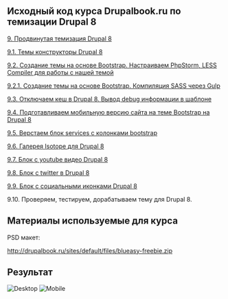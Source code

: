 
Исходный код курса Drupalbook.ru по темизации Drupal 8
---------------------

 [9. Продвинутая темизация Drupal 8](http://drupalbook.ru/drupal/9-prodvinutaya-temizaciya-drupal-8)
 
 [9.1. Темы конструкторы Drupal 8](http://drupalbook.ru/drupal/91-temy-konstruktory-drupal-8-sozdanie-temy-na-osnove-bootstrap)
 
 [9.2. Создание темы на основе Bootstrap. Настраиваем PhpStorm, LESS Compiler для работы с нашей темой](http://drupalbook.ru/drupal/92-sozdanie-temy-na-osnove-bootstrap-nastraivaem-phpstorm-less-compiler-dlya-raboty-s-nashey)

 [9.2.1. Создание темы на основе Bootstrap. Компиляция SASS через Gulp](http://drupalbook.ru/drupal/921-sozdanie-temy-na-osnove-bootstrap-kompilyaciya-sass-cherez-gulp)
 
 [9.3. Отключаем кеш в Drupal 8. Вывод debug информации в шаблоне](http://drupalbook.ru/drupal/93-otklyuchaem-kesh-v-drupal-8-vyvod-debug-informacii-v-shablone)
 
 [9.4. Подготавливаем мобильную версию сайта на теме Bootstrap на Drupal 8](http://drupalbook.ru/drupal/94-podgotavlivaem-mobilnuyu-versiyu-sayta-na-teme-bootstrap-na-drupal-8)
 
 [9.5. Верстаем блок services с колонками bootstrap](http://drupalbook.ru/drupal/95-verstaem-blok-services-s-kolonkami-bootstrap)
 
 [9.6. Галерея Isotope для Drupal 8](http://drupalbook.ru/drupal/96-galereya-isotope-dlya-drupal-8)
 
 [9.7. Блок с youtube видео Drupal 8](http://drupalbook.ru/drupal/97-blok-s-youtube-video-drupal-8)
 
 [9.8. Блок с twitter в Drupal 8](http://drupalbook.ru/drupal/98-blok-s-twitter-v-drupal-8)
 
 [9.9. Блок с социальными иконками Drupal 8](http://drupalbook.ru/drupal/99-blok-s-socialnymi-ikonkami-drupal-8)
 
 9.10. Проверяем, тестируем, дорабатываем тему для Drupal 8.

Материалы используемые для курса
------------

PSD макет:

http://drupalbook.ru/sites/default/files/blueasy-freebie.zip

Результат
------------

![Desktop](http://drupalbook.ru/sites/default/files/imcepicture/2015/86qaa6dg.png "Desktop")
![Mobile](http://drupalbook.ru/sites/default/files/imcepicture/2015/ljgx5ugx.png "Mobile")
